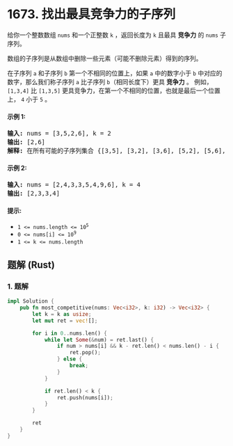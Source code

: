# 1673. 找出最具竞争力的子序列
给你一个整数数组 `nums` 和一个正整数 `k` ，返回长度为 `k` 且最具 **竞争力** 的 `nums` 子序列。

数组的子序列是从数组中删除一些元素（可能不删除元素）得到的序列。

在子序列 `a` 和子序列 `b` 第一个不相同的位置上，如果 `a` 中的数字小于 `b` 中对应的数字，那么我们称子序列 `a` 比子序列 `b`（相同长度下）更具 **竞争力** 。 例如，`[1,3,4]` 比 `[1,3,5]` 更具竞争力，在第一个不相同的位置，也就是最后一个位置上， `4` 小于 `5` 。

#### 示例 1:
<pre>
<strong>输入:</strong> nums = [3,5,2,6], k = 2
<strong>输出:</strong> [2,6]
<strong>解释:</strong> 在所有可能的子序列集合 {[3,5], [3,2], [3,6], [5,2], [5,6], [2,6]} 中，[2,6] 最具竞争力。
</pre>

#### 示例 2:
<pre>
<strong>输入:</strong> nums = [2,4,3,3,5,4,9,6], k = 4
<strong>输出:</strong> [2,3,3,4]
</pre>

#### 提示:
* <code>1 <= nums.length <= 10<sup>5</sup></code>
* <code>0 <= nums[i] <= 10<sup>9</sup></code>
* `1 <= k <= nums.length`

## 题解 (Rust)

### 1. 题解
```Rust
impl Solution {
    pub fn most_competitive(nums: Vec<i32>, k: i32) -> Vec<i32> {
        let k = k as usize;
        let mut ret = vec![];

        for i in 0..nums.len() {
            while let Some(&num) = ret.last() {
                if num > nums[i] && k - ret.len() < nums.len() - i {
                    ret.pop();
                } else {
                    break;
                }
            }

            if ret.len() < k {
                ret.push(nums[i]);
            }
        }

        ret
    }
}
```

